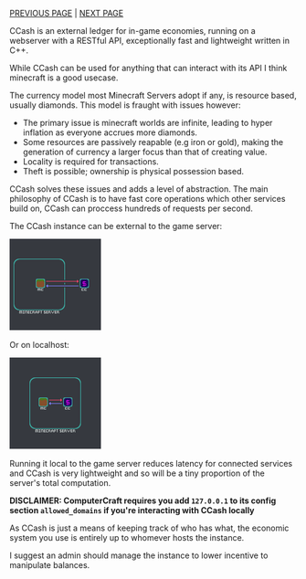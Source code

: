 [PREVIOUS PAGE](../README.md) | [NEXT PAGE](connected_services/how_to/explanation.md)

CCash is an external ledger for in-game economies, running on a webserver with a RESTful API, exceptionally fast and lightweight written in C++.

While CCash can be used for anything that can interact with its API I think minecraft is a good usecase.

The currency model most Minecraft Servers adopt if any, is resource based, usually diamonds. This model is fraught with issues however:

* The primary issue is minecraft worlds are infinite, leading to hyper inflation as everyone accrues more diamonds.
* Some resources are passively reapable (e.g iron or gold), making the generation of currency a larger focus than that of creating value.
* Locality is required for transactions.
* Theft is possible; ownership is physical possession based.

CCash solves these issues and adds a level of abstraction. The main philosophy of CCash is to have fast core operations which other services build on, CCash can proccess hundreds of requests per second.

The CCash instance can be external to the game server:

![image](external_diagram.png)

Or on localhost:

![image](localhost_diagram.png)

Running it local to the game server reduces latency for connected services and CCash is very lightweight and so will be a tiny proportion of the server's total computation.

**DISCLAIMER: ComputerCraft requires you add `127.0.0.1` to its config section `allowed_domains` if you're interacting with CCash locally**   

As CCash is just a means of keeping track of who has what, the economic system you use is entirely up to whomever hosts the instance.

I suggest an admin should manage the instance to lower incentive to manipulate balances.
